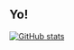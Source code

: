 ## Yo!

[![GitHub stats](https://github-readme-stats.vercel.app/api?username=vydramain&show_icons=true&theme=tokyonight)](https://github.com/anuraghazra/github-readme-stats)
